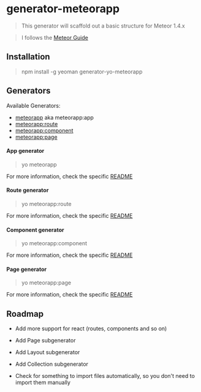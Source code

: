 # generator-meteorapp

> This generator will scaffold out a basic structure for Meteor 1.4.x

> I follows the [Meteor Guide](https://guide.meteor.com)

## Installation

> npm install -g yeoman generator-yo-meteorapp

## Generators

Available Generators:
 - [meteorapp](#app) aka meteorapp:app
 - [meteorapp:route](#route)
 - [meteorapp:component](#component)
 - [meteorapp:page](#page)


<h4 id="app">App generator</h4>

> yo meteorapp

For more information, check the specific [README](/generators/app/README.md)


<h4 id="route">Route generator</h4>

> yo meteorapp:route

For more information, check the specific [README](/generators/route/README.md)


<h4 id="component">Component generator</h4>

> yo meteorapp:component <name>

For more information, check the specific [README](/generators/component/README.md)


<h4 id="page">Page generator</h4>

> yo meteorapp:page <name>

For more information, check the specific [README](/generators/page/README.md)

## Roadmap

 - Add more support for react (routes, components and so on)
 - Add Page subgenerator
 - Add Layout subgenerator
 - Add Collection subgenerator

 - Check for something to import files automatically, so you don't need to import them manually
